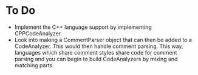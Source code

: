 # To Do
* Implement the C++ language support by implementing CPPCodeAnalyzer.
* Look into making a CommentParser object that can then be added to a CodeAnalyzer. This would then handle comment parsing. This way, languages which share comment styles share code for comment parsing and you can begin to build CodeAnalyzers by mixing and matching parts.
